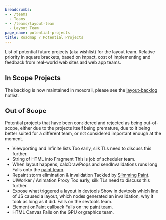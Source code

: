 ```yaml
---
breadcrumbs:
- - /teams
  - Teams
- - /teams/layout-team
  - Layout Team
page_name: potential-projects
title: Roadmap / Potential Projects
---
```


List of potential future projects (aka wishlist) for the layout team.
Relative priority in square brackets, based on impact, cost of implementing and
feedback from real-world web sites and web app teams.

## In Scope Projects

The backlog is now maintained in monorail, please see the
[layout-backlog](https://bugs.chromium.org/u/3593919584/hotlists/layout-backlog)
hotlist.

## Out of Scope

Potential projects that have been considered and rejected as being out-of-scope,
either due to the projects itself being premature, due to it being better suited
for a different team, or not considered important enough at the moment.

*   Viewporting and Infinite lists
    Too early, silk TLs need to discuss this further.
*   String of HTML into Fragment
    This is job of scheduler team.
*   When layout happens, calcDrawProps and sendInvalidations runs long
    Falls onto the [paint team](/teams/paint-team).
*   Repaint storm elimination & invalidation
    Tackled by [Slimming Paint](/blink/slimming-paint).
*   UIWorker / Animation Proxy
    Too early, silk TLs need to discuss this further.
*   Expose what triggered a layout in devtools
    Show in devtools which line of JS caused a layout, which nodes generated an
    invalidation, why it took as long as it did. Falls on the devtools team.
*   Element
            [onPaint](https://docs.google.com/a/chromium.org/document/d/1BmS4vT5RtTxg_HH_33bU1PNwVZR4ZsNpOagWjEsETA8/edit)
            callback
    Falls on the [paint team](/teams/paint-team).
*   HTML Canvas
    Falls on the GPU or graphics team.